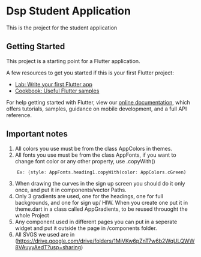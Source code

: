 # Dsp Student Application

This is the project for the student application

## Getting Started

This project is a starting point for a Flutter application.

A few resources to get you started if this is your first Flutter project:

- [Lab: Write your first Flutter app](https://flutter.dev/docs/get-started/codelab)
- [Cookbook: Useful Flutter samples](https://flutter.dev/docs/cookbook)

For help getting started with Flutter, view our
[online documentation](https://flutter.dev/docs), which offers tutorials,
samples, guidance on mobile development, and a full API reference.

## Important notes

1. All colors you use must be from the class AppColors in themes.
2. All fonts you use must be from the class AppFonts, if you want to change font color or any other property, use .copyWith()
```dart
    Ex: {style: AppFonts.heading1.copyWith(color: AppColors.cGreen)
```
3. When drawing the curves in the sign up screen you should do it only once, and put it in components/vector Paths. 
4. Only 3 gradients are used, one for the headings, one for full backgrounds, and one for sign up/ HIW.
   When you create one put it in theme.dart in a class called AppGradients, to be reused throuoght the whole Project
5. Any component used in different pages you can put in a seperate widget and put it outside the page in /components folder.
6. All SVGS we used are in (https://drive.google.com/drive/folders/1MiVKw6pZnT7w6b2WqULQWW8VAuyyAedT?usp=sharing)
